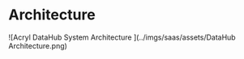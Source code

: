 # Architecture

![Acryl DataHub System Architecture ](../imgs/saas/assets/DataHub Architecture.png)

